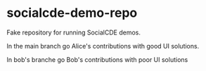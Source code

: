 socialcde-demo-repo
===================

Fake repository for running SocialCDE demos.

In the main branch go Alice's contributions with good UI solutions.

In bob's branche go Bob's contributions with poor UI solutions
